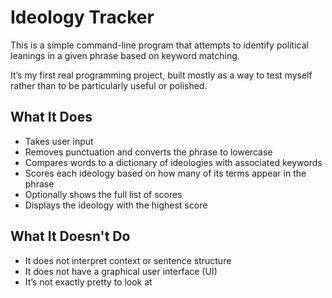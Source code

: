 # Ideology Tracker

This is a simple command-line program that attempts to identify political leanings in a given phrase based on keyword matching.

It’s my first real programming project, built mostly as a way to test myself rather than to be particularly useful or polished.

## What It Does

- Takes user input
- Removes punctuation and converts the phrase to lowercase
- Compares words to a dictionary of ideologies with associated keywords
- Scores each ideology based on how many of its terms appear in the phrase
- Optionally shows the full list of scores
- Displays the ideology with the highest score

## What It Doesn't Do

- It does not interpret context or sentence structure
- It does not have a graphical user interface (UI)
- It’s not exactly pretty to look at
